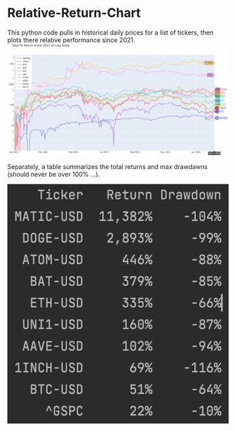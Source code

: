# Relative-Return-Chart

This python code pulls in historical daily prices for a list of tickers, then plots there relative performance since 2021. 
![alt text](https://github.com/TimRoller/Relative-Return-Chart/blob/main/Returns.png)

Separately, a table summarizes the total returns and max drawdawns (should never be over 100% ...).

![alt text](https://github.com/TimRoller/Relative-Return-Chart/blob/main/Table.png)
